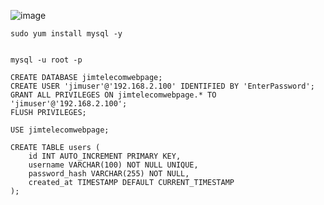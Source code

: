 ![image](https://github.com/user-attachments/assets/561e34a9-5e4a-4d5f-be46-d9ebbc875e2d)

```
sudo yum install mysql -y


mysql -u root -p

CREATE DATABASE jimtelecomwebpage;
CREATE USER 'jimuser'@'192.168.2.100' IDENTIFIED BY 'EnterPassword';
GRANT ALL PRIVILEGES ON jimtelecomwebpage.* TO 'jimuser'@'192.168.2.100';
FLUSH PRIVILEGES;

USE jimtelecomwebpage;

CREATE TABLE users (
    id INT AUTO_INCREMENT PRIMARY KEY,
    username VARCHAR(100) NOT NULL UNIQUE,
    password_hash VARCHAR(255) NOT NULL,
    created_at TIMESTAMP DEFAULT CURRENT_TIMESTAMP
);
```


